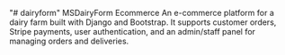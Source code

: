 "# dairyform" 
MSDairyForm Ecommerce 
An e-commerce platform for a dairy farm built with Django and Bootstrap.
It supports customer orders, Stripe payments, user authentication, and an admin/staff panel for managing orders and deliveries.

